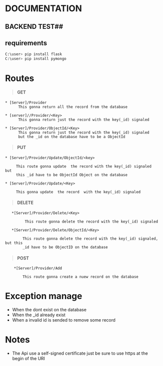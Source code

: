 # DOCUMENTATION #



## BACKEND TEST##

## requirements ##

	 
```sh
C:\user> pip install flask
C:\user> pip install pymongo
```

# Routes #


 > ####  GET ####
    * [Server]/Provider
          This gonna return all the record from the database

    * [server]//Provider/<Key>
          This gonna return just the record with the key(_id) signaled 
	
    * [Server]/Provider/ObjectId/<Key>
          This gonna return just the record with the key(_id) signaled
	      but the _id on the database have to be a ObjectId

 > ####  PUT ####
    * [Server]/Provider/Update/ObjectId/<key>
    
         This route gonna update  the record with the key(_id) signaled but 
         this _id have to be ObjectId Object on the database

    * [Server]/Provider/Update/<Key>
    
         This gonna update  the record  with the key(_id) signaled
    
> #### DELETE ####
       *[Server]/Provider/Delete/<Key>
        
             This route gonna delete the record with the key(_id) signaled
             
       *[Server]/Provider/Delete/ObjectId/<Key>
        
            This route gonna delete the record with the key(_id) signaled, but this 
            _id have to be ObjectID on the database
            
> #### POST ####
        *[Server]/Provider/Add
        
            This route gonna create a nuew record on the database
            
            
# Exception manage

   + When the dont exist on the database
   + When the _id already exist
   + When a invalid id is sended to remove some record
    
# Notes #

+ The Api use a self-signed certificate just be sure to use https at the begin of the URI



